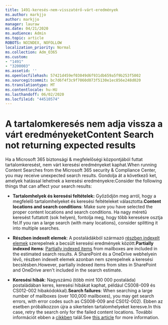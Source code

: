 ```yaml
---
title: 1491-keresés-nem-visszatérő-várt-eredmények
ms.author: markjjo
author: markjjo
manager: lauraw
ms.date: 04/21/2020
ms.audience: Admin
ms.topic: article
ROBOTS: NOINDEX, NOFOLLOW
localization_priority: Normal
ms.collection: Adm_O365
ms.custom:
- "1491"
- "3200003"
ms.assetid: ''
ms.openlocfilehash: 57421d459ef03049d6f931db659a5f9b253f5002
ms.sourcegitcommit: bc7d6f4f3c9f7060d073f5130e1ec856e248d020
ms.translationtype: MT
ms.contentlocale: hu-HU
ms.lasthandoff: 06/02/2020
ms.locfileid: "44510574"
---
```

# <a name="content-search-not-returning-expected-results"></a><span data-ttu-id="9ec6a-102">A tartalomkeresés nem adja vissza a várt eredményeket</span><span class="sxs-lookup"><span data-stu-id="9ec6a-102">Content Search not returning expected results</span></span>

<span data-ttu-id="9ec6a-103">Ha a Microsoft 365 biztonsági & megfelelőségi központjából futtat tartalomkeresést, nem várt keresési eredményeket kaphat.</span><span class="sxs-lookup"><span data-stu-id="9ec6a-103">When running Content Searches from the Microsoft 365 security & Compliance Center, you may receive unexpected search results.</span></span> <span data-ttu-id="9ec6a-104">Gondolja át a következő ket, amelyek hatással lehetnek a keresési eredményekre:</span><span class="sxs-lookup"><span data-stu-id="9ec6a-104">Consider the following things that can affect your search results:</span></span>

- <span data-ttu-id="9ec6a-105">**Tartalomhelyek és keresési feltételek:** Győződjön meg arról, hogy a megfelelő tartalomhelyeket és keresési feltételeket választotta.</span><span class="sxs-lookup"><span data-stu-id="9ec6a-105">**Content locations and search conditions**: Make sure you have selected the proper content locations and search conditions.</span></span> <span data-ttu-id="9ec6a-106">Ha nagy méretű keresést futtatott (sok helyen), fontolja meg, hogy több keresésre osztja fel.</span><span class="sxs-lookup"><span data-stu-id="9ec6a-106">If you ran a large search (with many locations), consider splitting it into multiple searches.</span></span>

- <span data-ttu-id="9ec6a-107">**Részben indexelt elemek**: A postaládákból származó [részben indexelt elemek](https://docs.microsoft.com/microsoft-365/compliance/partially-indexed-items-in-content-search) szerepelnek a becsült keresési eredmények között.</span><span class="sxs-lookup"><span data-stu-id="9ec6a-107">**Partially indexed items**:  [Partially indexed items](https://docs.microsoft.com/microsoft-365/compliance/partially-indexed-items-in-content-search) from mailboxes are included in the estimated search results.</span></span> <span data-ttu-id="9ec6a-108">A SharePoint és a OneDrive webhelyein lévő, részben indexelt elemek azonban nem szerepelnek a keresési becslésben.</span><span class="sxs-lookup"><span data-stu-id="9ec6a-108">However, partially indexed items from sites in SharePoint and OneDrive aren't included in the search estimate.</span></span>

- <span data-ttu-id="9ec6a-109">**Keresési hibák**: Nagyszámú (több mint 100 000 postaláda) postaládában keres, keresési hibákat kaphat, például CS008-009 és CS012-002 hibakódokkal).</span><span class="sxs-lookup"><span data-stu-id="9ec6a-109">**Search failures**: When searching a large number of mailboxes (over 100,000 mailboxes), you may get search errors, with error codes such as CS008-009 and CS012-002).</span></span> <span data-ttu-id="9ec6a-110">Ebben az esetben próbálkozzon újra a sikertelen tartalomhelyeket keresve.</span><span class="sxs-lookup"><span data-stu-id="9ec6a-110">In this case, retry the search only for the failed content locations.</span></span> <span data-ttu-id="9ec6a-111">További információt ebben a [cikkben](https://docs.microsoft.com/microsoft-365/compliance/retry-failed-content-search) talál.</span><span class="sxs-lookup"><span data-stu-id="9ec6a-111">See  [this article](https://docs.microsoft.com/microsoft-365/compliance/retry-failed-content-search) for more information.</span></span>
